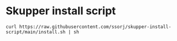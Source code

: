# Skupper install script

~~~ shell
curl https://raw.githubusercontent.com/ssorj/skupper-install-script/main/install.sh | sh
~~~
